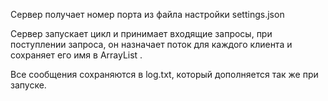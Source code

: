 Сервер получает номер порта из файла настройки settings.json

Сервер запускает цикл и принимает входящие запросы, при поступлении запроса, он назначает поток для каждого клиента и сохраняет его имя в ArrayList .

Все сообщения сохраняются в log.txt, который дополняется так же при запуске.
